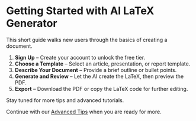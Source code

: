 # Getting Started with AI LaTeX Generator

This short guide walks new users through the basics of creating a document.

1. **Sign Up** – Create your account to unlock the free tier.
2. **Choose a Template** – Select an article, presentation, or report template.
3. **Describe Your Document** – Provide a brief outline or bullet points.
4. **Generate and Review** – Let the AI create the LaTeX, then preview the PDF.
5. **Export** – Download the PDF or copy the LaTeX code for further editing.

Stay tuned for more tips and advanced tutorials.

Continue with our [Advanced Tips](./advanced-tips.md) when you are ready for more.
